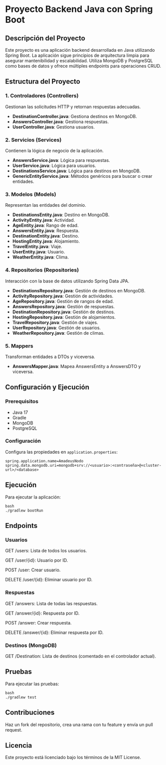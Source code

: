 # Proyecto Backend Java con Spring Boot

## Descripción del Proyecto

Este proyecto es una aplicación backend desarrollada en Java utilizando Spring Boot. La aplicación sigue principios de arquitectura limpia para asegurar mantenibilidad y escalabilidad. Utiliza MongoDB y PostgreSQL como bases de datos y ofrece múltiples endpoints para operaciones CRUD.

## Estructura del Proyecto

### 1. Controladores (Controllers)

Gestionan las solicitudes HTTP y retornan respuestas adecuadas.

- **DestinationController.java**: Gestiona destinos en MongoDB.
- **AnswersController.java**: Gestiona respuestas.
- **UserController.java**: Gestiona usuarios.

### 2. Servicios (Services)

Contienen la lógica de negocio de la aplicación.

- **AnswersService.java**: Lógica para respuestas.
- **UserService.java**: Lógica para usuarios.
- **DestinationsService.java**: Lógica para destinos en MongoDB.
- **GenericEntityService.java**: Métodos genéricos para buscar o crear entidades.

### 3. Modelos (Models)

Representan las entidades del dominio.

- **DestinationsEntity.java**: Destino en MongoDB.
- **ActivityEntity.java**: Actividad.
- **AgeEntity.java**: Rango de edad.
- **AnswersEntity.java**: Respuesta.
- **DestinationEntity.java**: Destino.
- **HostingEntity.java**: Alojamiento.
- **TravelEntity.java**: Viaje.
- **UserEntity.java**: Usuario.
- **WeatherEntity.java**: Clima.

### 4. Repositorios (Repositories)

Interacción con la base de datos utilizando Spring Data JPA.

- **DestinationsRepository.java**: Gestión de destinos en MongoDB.
- **ActivityRepository.java**: Gestión de actividades.
- **AgeRepository.java**: Gestión de rangos de edad.
- **AnswersRepository.java**: Gestión de respuestas.
- **DestinationRepository.java**: Gestión de destinos.
- **HostingRepository.java**: Gestión de alojamientos.
- **TravelRepository.java**: Gestión de viajes.
- **UserRepository.java**: Gestión de usuarios.
- **WeatherRepository.java**: Gestión de climas.

### 5. Mappers

Transforman entidades a DTOs y viceversa.

- **AnswersMapper.java**: Mapea AnswersEntity a AnswersDTO y viceversa.

## Configuración y Ejecución

### Prerequisitos

- Java 17
- Gradle
- MongoDB
- PostgreSQL

### Configuración

Configura las propiedades en `application.properties`:

```properties
spring.application.name=AmadeusNodo
spring.data.mongodb.uri=mongodb+srv://<usuario>:<contraseña>@<cluster-url>/<database>
```

## Ejecución

Para ejecutar la aplicación:
```
bash
./gradlew bootRun
```
## Endpoints
### Usuarios
GET /users: Lista de todos los usuarios.

GET /user/{id}: Usuario por ID.

POST /user: Crear usuario.

DELETE /user/{id}: Eliminar usuario por ID.

### Respuestas
GET /answers: Lista de todas las respuestas.

GET /answer/{id}: Respuesta por ID.

POST /answer: Crear respuesta.

DELETE /answer/{id}: Eliminar respuesta por ID.

### Destinos (MongoDB)
GET /Destination: Lista de destinos (comentado en el controlador actual).

## Pruebas
Para ejecutar las pruebas:
```
bash
./gradlew test
```

## Contribuciones
Haz un fork del repositorio, crea una rama con tu feature y envía un pull request.

## Licencia
Este proyecto está licenciado bajo los términos de la MIT License.
